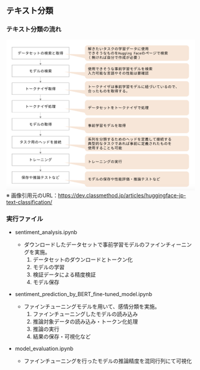 ## テキスト分類
### テキスト分類の流れ
![Alt text](./image/image.png)
※ 画像引用元のURL：https://dev.classmethod.jp/articles/huggingface-jp-text-classification/

### 実行ファイル
- sentiment_analysis.ipynb
    - ダウンロードしたデータセットで事前学習モデルのファインチィーニングを実施。
        1. データセットのダウンロードとトークン化
        2. モデルの学習
        3. 検証データによる精度検証
        4. モデル保存

- sentiment_prediction_by_BERT_fine-tuned_model.ipynb
    - ファインチューニングモデルを用いて、感情分類を実施。
        1. ファインチューニングしたモデルの読み込み
        2. 推論対象データの読み込み・トークン化処理
        3. 推論の実行
        4. 結果の保存・可視化など

- model_evaluation.ipynb
    - ファインチューニングを行ったモデルの推論精度を混同行列にて可視化
